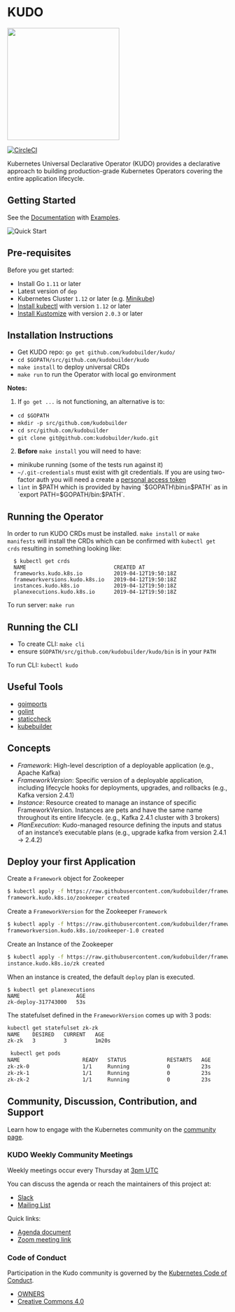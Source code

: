 # KUDO

<img src="https://kudo.dev/images/kudo_horizontal_color.png" srcset="https://kudo.dev/images/kudo_horizontal_color@2x.png 2x" width="256">

[![CircleCI](https://circleci.com/gh/kudobuilder/kudo.svg?style=svg)](https://circleci.com/gh/kudobuilder/kudo)

Kubernetes Universal Declarative Operator (KUDO) provides a declarative approach to building production-grade Kubernetes Operators covering the entire application lifecycle.

## Getting Started

See the [Documentation](docs) with [Examples](config/samples).

![Quick Start](docs/images/quickstart-0.1.0.gif)

## Pre-requisites

Before you get started:

- Install Go `1.11` or later
- Latest version of `dep`
- Kubernetes Cluster `1.12` or later (e.g. [Minikube](https://kubernetes.io/docs/tasks/tools/install-minikube/))
- [Install kubectl](https://kubernetes.io/docs/tasks/tools/install-kubectl/) with version `1.12` or later
- [Install Kustomize](https://github.com/kubernetes-sigs/kustomize/blob/master/docs/INSTALL.md) with version `2.0.3` or later

## Installation Instructions

- Get KUDO repo: `go get github.com/kudobuilder/kudo/`
- `cd $GOPATH/src/github.com/kudobuilder/kudo`
- `make install` to deploy universal CRDs
- `make run` to run the Operator with local go environment

**Notes:**
1. If `go get ...` is not functioning, an alternative is to:
  * `cd $GOPATH`
  * `mkdir -p src/github.com/kudobuilder`
  * `cd src/github.com/kudobuilder`
  * `git clone git@github.com:kudobuilder/kudo.git`
2. **Before** `make install` you will need to have:
  * minikube running (some of the tests run against it)
  * `~/.git-credentials` must exist with git credentials. If you are using two-factor auth you will need a create a [personal access token](https://help.github.com/en/articles/creating-a-personal-access-token-for-the-command-line)
  * `lint` in $PATH which is provided by having `$GOPATH\bin` in `$PATH` as in `export PATH=$GOPATH/bin:$PATH`.

## Running the Operator
In order to run KUDO CRDs must be installed. `make install` or `make manifests` will install the CRDs which can be confirmed with `kubectl get crds` resulting in something looking like:

```
  $ kubectl get crds
  NAME                            CREATED AT
  frameworks.kudo.k8s.io          2019-04-12T19:50:18Z
  frameworkversions.kudo.k8s.io   2019-04-12T19:50:18Z
  instances.kudo.k8s.io           2019-04-12T19:50:18Z
  planexecutions.kudo.k8s.io      2019-04-12T19:50:18Z
```

To run server: `make run`

## Running the CLI

* To create CLI: `make cli`
* ensure `$GOPATH/src/github.com/kudobuilder/kudo/bin` is in your `PATH`

To run CLI: `kubectl kudo`

## Useful Tools
  * [goimports](https://godoc.org/golang.org/x/tools/cmd/goimports)
  * [golint](https://github.com/golang/lint)
  * [staticcheck](https://github.com/dominikh/go-tools#installation)
  * [kubebuilder](https://book.kubebuilder.io/getting_started/installation_and_setup.html)

## Concepts
- *Framework*: High-level description of a deployable application (e.g., Apache Kafka)
- *FrameworkVersion*: Specific version of a deployable application, including lifecycle hooks for deployments, upgrades, and rollbacks (e.g., Kafka version 2.4.1)
- *Instance*: Resource created to manage an instance of specific FrameworkVersion. Instances are pets and have the same name throughout its entire lifecycle. (e.g., Kafka 2.4.1 cluster with 3 brokers)
- *PlanExecution*: Kudo-managed resource defining the inputs and status of an instance’s executable plans (e.g., upgrade kafka from version 2.4.1 -> 2.4.2)

## Deploy your first Application

Create a `Framework` object for Zookeeper
```bash
$ kubectl apply -f https://raw.githubusercontent.com/kudobuilder/frameworks/master/repo/stable/zookeeper/versions/0/zookeeper-framework.yaml
framework.kudo.k8s.io/zookeeper created
```

Create a `FrameworkVersion` for the Zookeeper `Framework`

```bash
$ kubectl apply -f https://raw.githubusercontent.com/kudobuilder/frameworks/master/repo/stable/zookeeper/versions/0/zookeeper-frameworkversion.yaml
frameworkversion.kudo.k8s.io/zookeeper-1.0 created
```


Create an Instance of the Zookeeper
```bash
$ kubectl apply -f https://raw.githubusercontent.com/kudobuilder/frameworks/master/repo/stable/zookeeper/versions/0/zookeeper-instance.yaml
instance.kudo.k8s.io/zk created
```

When an instance is created, the default `deploy` plan is executed.

```
$ kubectl get planexecutions
NAME                  AGE
zk-deploy-317743000   53s
```

The statefulset defined in the `FrameworkVersion` comes up with 3 pods:

```bash
kubectl get statefulset zk-zk
NAME    DESIRED   CURRENT   AGE
zk-zk   3         3         1m20s
```

```bash
 kubectl get pods
NAME                    READY   STATUS             RESTARTS   AGE
zk-zk-0                 1/1     Running            0          23s
zk-zk-1                 1/1     Running            0          23s
zk-zk-2                 1/1     Running            0          23s
```


## Community, Discussion, Contribution, and Support

Learn how to engage with the Kubernetes community on the [community page](http://kubernetes.io/community/).

### KUDO Weekly Community Meetings

Weekly meetings occur every Thursday at [3pm UTC](https://www.google.com/search?q=3pm+UTC)

You can discuss the agenda or reach the maintainers of this project at:

- [Slack](https://kubernetes.slack.com/messages/kudo/)
- [Mailing List](https://groups.google.com/d/forum/kudobuilder)

Quick links:

- [Agenda document](https://docs.google.com/document/d/1UqgtCMUHSsOohZYF8K7zX8WcErttuMSx7NbvksIbZgg)
- [Zoom meeting link](https://mesosphere.zoom.us/j/443128842)

### Code of Conduct

Participation in the Kudo community is governed by the [Kubernetes Code of Conduct](code-of-conduct.md).

- [OWNERS](https://github.com/kudobuilder/kudo/blob/master/OWNERS)
- [Creative Commons 4.0](https://git.k8s.io/website/LICENSE)
